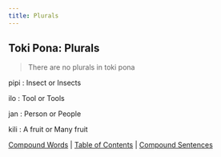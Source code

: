 ```yaml
---
title: Plurals
---
```


## Toki Pona: Plurals

> There are no plurals in toki pona

pipi
: Insect or Insects

ilo
: Tool or Tools

jan
: Person or People

kili
: A fruit or Many fruit

[Compound Words](11CompoundWords.md) | [Table of Contents](toc.md) | [Compound Sentences](13CompoundSentences.md)
